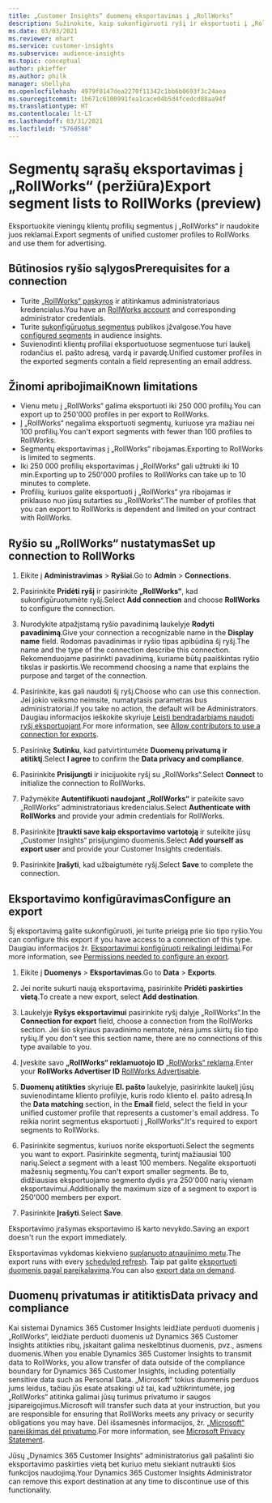 ```yaml
---
title: „Customer Insights“ duomenų eksportavimas į „RollWorks“
description: Sužinokite, kaip sukonfigūruoti ryšį ir eksportuoti į „RollWorks“.
ms.date: 03/03/2021
ms.reviewer: mhart
ms.service: customer-insights
ms.subservice: audience-insights
ms.topic: conceptual
author: pkieffer
ms.author: philk
manager: shellyha
ms.openlocfilehash: 4979f0147dea2270f11342c1bb6b0693f3c24aea
ms.sourcegitcommit: 1b671c6100991fea1cace04b5d4fcedcd88aa94f
ms.translationtype: HT
ms.contentlocale: lt-LT
ms.lasthandoff: 03/31/2021
ms.locfileid: "5760588"
---
```

# <a name="export-segment-lists-to-rollworks-preview"></a><span data-ttu-id="70a99-103">Segmentų sąrašų eksportavimas į „RollWorks“ (peržiūra)</span><span class="sxs-lookup"><span data-stu-id="70a99-103">Export segment lists to RollWorks (preview)</span></span>

<span data-ttu-id="70a99-104">Eksportuokite vieningų klientų profilių segmentus į „RollWorks“ ir naudokite juos reklamai.</span><span class="sxs-lookup"><span data-stu-id="70a99-104">Export segments of unified customer profiles to RollWorks and use them for advertising.</span></span> 

## <a name="prerequisites-for-a-connection"></a><span data-ttu-id="70a99-105">Būtinosios ryšio sąlygos</span><span class="sxs-lookup"><span data-stu-id="70a99-105">Prerequisites for a connection</span></span>

-   <span data-ttu-id="70a99-106">Turite [„RollWorks“ paskyros](https://www.rollworks.com/) ir atitinkamus administratoriaus kredencialus.</span><span class="sxs-lookup"><span data-stu-id="70a99-106">You have an [RollWorks account](https://www.rollworks.com/) and corresponding administrator credentials.</span></span>
-   <span data-ttu-id="70a99-107">Turite [sukonfigūruotus segmentus](segments.md) publikos įžvalgose.</span><span class="sxs-lookup"><span data-stu-id="70a99-107">You have [configured segments](segments.md) in audience insights.</span></span>
-   <span data-ttu-id="70a99-108">Suvienodinti klientų profiliai eksportuotuose segmentuose turi laukelį rodančius el. pašto adresą, vardą ir pavardę.</span><span class="sxs-lookup"><span data-stu-id="70a99-108">Unified customer profiles in the exported segments contain a field representing an email address.</span></span>

## <a name="known-limitations"></a><span data-ttu-id="70a99-109">Žinomi apribojimai</span><span class="sxs-lookup"><span data-stu-id="70a99-109">Known limitations</span></span>

- <span data-ttu-id="70a99-110">Vienu metu į „RollWorks“ galima eksportuoti iki 250 000 profilių.</span><span class="sxs-lookup"><span data-stu-id="70a99-110">You can export up to 250'000 profiles in per export to RollWorks.</span></span>
- <span data-ttu-id="70a99-111">Į „RollWorks“ negalima eksportuoti segmentų, kuriuose yra mažiau nei 100 profilių.</span><span class="sxs-lookup"><span data-stu-id="70a99-111">You can't export segments with fewer than 100 profiles to RollWorks.</span></span> 
- <span data-ttu-id="70a99-112">Segmentų eksportavimas į „RollWorks“ ribojamas.</span><span class="sxs-lookup"><span data-stu-id="70a99-112">Exporting to RollWorks is limited to segments.</span></span>
- <span data-ttu-id="70a99-113">Iki 250 000 profilių eksportavimas į „RollWorks“ gali užtrukti iki 10 min.</span><span class="sxs-lookup"><span data-stu-id="70a99-113">Exporting up to 250'000 profiles to RollWorks can take up to 10 minutes to complete.</span></span> 
- <span data-ttu-id="70a99-114">Profilių, kuriuos galite eksportuoti į „RollWorks“ yra ribojamas ir priklauso nuo jūsų sutarties su „RollWorks“.</span><span class="sxs-lookup"><span data-stu-id="70a99-114">The number of profiles that you can export to RollWorks is dependent and limited on your contract with RollWorks.</span></span>

## <a name="set-up-connection-to-rollworks"></a><span data-ttu-id="70a99-115">Ryšio su „RollWorks“ nustatymas</span><span class="sxs-lookup"><span data-stu-id="70a99-115">Set up connection to RollWorks</span></span>

1. <span data-ttu-id="70a99-116">Eikite į **Administravimas** > **Ryšiai**.</span><span class="sxs-lookup"><span data-stu-id="70a99-116">Go to **Admin** > **Connections**.</span></span>

1. <span data-ttu-id="70a99-117">Pasirinkite **Pridėti ryšį** ir pasirinkite **„RollWorks“**, kad sukonfigūruotumėte ryšį.</span><span class="sxs-lookup"><span data-stu-id="70a99-117">Select **Add connection** and choose **RollWorks** to configure the connection.</span></span>

1. <span data-ttu-id="70a99-118">Nurodykite atpažįstamą ryšio pavadinimą laukelyje **Rodyti pavadinimą**.</span><span class="sxs-lookup"><span data-stu-id="70a99-118">Give your connection a recognizable name in the **Display name** field.</span></span> <span data-ttu-id="70a99-119">Rodomas pavadinimas ir ryšio tipas apibūdina šį ryšį.</span><span class="sxs-lookup"><span data-stu-id="70a99-119">The name and the type of the connection describe this connection.</span></span> <span data-ttu-id="70a99-120">Rekomenduojame pasirinkti pavadinimą, kuriame būtų paaiškintas ryšio tikslas ir paskirtis.</span><span class="sxs-lookup"><span data-stu-id="70a99-120">We recommend choosing a name that explains the purpose and target of the connection.</span></span>

1. <span data-ttu-id="70a99-121">Pasirinkite, kas gali naudoti šį ryšį.</span><span class="sxs-lookup"><span data-stu-id="70a99-121">Choose who can use this connection.</span></span> <span data-ttu-id="70a99-122">Jei jokio veiksmo neimsite, numatytasis parametras bus administratoriai.</span><span class="sxs-lookup"><span data-stu-id="70a99-122">If you take no action, the default will be Administrators.</span></span> <span data-ttu-id="70a99-123">Daugiau informacijos ieškokite skyriuje [Leisti bendradarbiams naudoti ryšį eksportuojant](connections.md#allow-contributors-to-use-a-connection-for-exports).</span><span class="sxs-lookup"><span data-stu-id="70a99-123">For more information, see [Allow contributors to use a connection for exports](connections.md#allow-contributors-to-use-a-connection-for-exports).</span></span>

1. <span data-ttu-id="70a99-124">Pasirinkę **Sutinku**, kad patvirtintumėte **Duomenų privatumą ir atitiktį**.</span><span class="sxs-lookup"><span data-stu-id="70a99-124">Select **I agree** to confirm the **Data privacy and compliance**.</span></span>

1. <span data-ttu-id="70a99-125">Pasirinkite **Prisijungti** ir inicijuokite ryšį su „RollWorks“.</span><span class="sxs-lookup"><span data-stu-id="70a99-125">Select **Connect** to initialize the connection to RollWorks.</span></span>

1. <span data-ttu-id="70a99-126">Pažymėkite **Autentifikuoti naudojant „RollWorks“** ir pateikite savo „RollWorks“ administratoriaus kredencialus.</span><span class="sxs-lookup"><span data-stu-id="70a99-126">Select **Authenticate with RollWorks** and provide your admin credentials for RollWorks.</span></span>

1. <span data-ttu-id="70a99-127">Pasirinkite **Įtraukti save kaip eksportavimo vartotoją** ir suteikite jūsų „Customer Insights“ prisijungimo duomenis.</span><span class="sxs-lookup"><span data-stu-id="70a99-127">Select **Add yourself as export user** and provide your Customer Insights credentials.</span></span>

1. <span data-ttu-id="70a99-128">Pasirinkite **Įrašyti**, kad užbaigtumėte ryšį.</span><span class="sxs-lookup"><span data-stu-id="70a99-128">Select **Save** to complete the connection.</span></span>

## <a name="configure-an-export"></a><span data-ttu-id="70a99-129">Eksportavimo konfigūravimas</span><span class="sxs-lookup"><span data-stu-id="70a99-129">Configure an export</span></span>

<span data-ttu-id="70a99-130">Šį eksportavimą galite sukonfigūruoti, jei turite prieigą prie šio tipo ryšio.</span><span class="sxs-lookup"><span data-stu-id="70a99-130">You can configure this export if you have access to a connection of this type.</span></span> <span data-ttu-id="70a99-131">Daugiau informacijos žr. [Eksportavimui konfigūruoti reikalingi leidimai](export-destinations.md#set-up-a-new-export).</span><span class="sxs-lookup"><span data-stu-id="70a99-131">For more information, see [Permissions needed to configure an export](export-destinations.md#set-up-a-new-export).</span></span>

1. <span data-ttu-id="70a99-132">Eikite į **Duomenys** > **Eksportavimas**.</span><span class="sxs-lookup"><span data-stu-id="70a99-132">Go to **Data** > **Exports**.</span></span>

1. <span data-ttu-id="70a99-133">Jei norite sukurti naują eksportavimą, pasirinkite **Pridėti paskirties vietą**.</span><span class="sxs-lookup"><span data-stu-id="70a99-133">To create a new export, select **Add destination**.</span></span>

1. <span data-ttu-id="70a99-134">Laukelyje **Ryšys eksportavimui** pasirinkite ryšį dalyje „RollWorks“.</span><span class="sxs-lookup"><span data-stu-id="70a99-134">In the **Connection for export** field, choose a connection from the RollWorks section.</span></span> <span data-ttu-id="70a99-135">Jei šio skyriaus pavadinimo nematote, nėra jums skirtų šio tipo ryšių.</span><span class="sxs-lookup"><span data-stu-id="70a99-135">If you don't see this section name, there are no connections of this type available to you.</span></span>

1. <span data-ttu-id="70a99-136">Įveskite savo **„RollWorks“ reklamuotojo ID** [„RollWorks“ reklama](https://help.adroll.com/hc/articles/212011838-Advertiser-Profiles).</span><span class="sxs-lookup"><span data-stu-id="70a99-136">Enter your **RollWorks Advertiser ID** [RollWorks Advertisable](https://help.adroll.com/hc/articles/212011838-Advertiser-Profiles).</span></span>

3. <span data-ttu-id="70a99-137">**Duomenų atitikties** skyriuje **El. pašto** laukelyje, pasirinkite laukelį jūsų suvienodintame kliento profilyje, kuris rodo kliento el. pašto adresą.</span><span class="sxs-lookup"><span data-stu-id="70a99-137">In the **Data matching** section, in the **Email** field, select the field in your unified customer profile that represents a customer's email address.</span></span> <span data-ttu-id="70a99-138">To reikia norint segmentus eksportuoti į „RollWorks“.</span><span class="sxs-lookup"><span data-stu-id="70a99-138">It's required to export segments to RollWorks.</span></span>

1. <span data-ttu-id="70a99-139">Pasirinkite segmentus, kuriuos norite eksportuoti.</span><span class="sxs-lookup"><span data-stu-id="70a99-139">Select the segments you want to export.</span></span> <span data-ttu-id="70a99-140">Pasirinkite segmentą, turintį mažiausiai 100 narių.</span><span class="sxs-lookup"><span data-stu-id="70a99-140">Select a segment with a least 100 members.</span></span> <span data-ttu-id="70a99-141">Negalite eksportuoti mažesnių segmentų.</span><span class="sxs-lookup"><span data-stu-id="70a99-141">You can't export smaller segments.</span></span> <span data-ttu-id="70a99-142">Be to, didžiausias eksportuojamo segmento dydis yra 250'000 narių vienam eksportavimui.</span><span class="sxs-lookup"><span data-stu-id="70a99-142">Additionally the maximum size of a segment to export is 250'000 members per export.</span></span> 

1. <span data-ttu-id="70a99-143">Pasirinkite **Įrašyti**.</span><span class="sxs-lookup"><span data-stu-id="70a99-143">Select **Save**.</span></span>

<span data-ttu-id="70a99-144">Eksportavimo įrašymas eksportavimo iš karto nevykdo.</span><span class="sxs-lookup"><span data-stu-id="70a99-144">Saving an export doesn't run the export immediately.</span></span>

<span data-ttu-id="70a99-145">Eksportavimas vykdomas kiekvieno [suplanuoto atnaujinimo metu](system.md#schedule-tab).</span><span class="sxs-lookup"><span data-stu-id="70a99-145">The export runs with every [scheduled refresh](system.md#schedule-tab).</span></span> <span data-ttu-id="70a99-146">Taip pat galite [eksportuoti duomenis pagal pareikalavimą](export-destinations.md#run-exports-on-demand).</span><span class="sxs-lookup"><span data-stu-id="70a99-146">You can also [export data on demand](export-destinations.md#run-exports-on-demand).</span></span> 


## <a name="data-privacy-and-compliance"></a><span data-ttu-id="70a99-147">Duomenų privatumas ir atitiktis</span><span class="sxs-lookup"><span data-stu-id="70a99-147">Data privacy and compliance</span></span>

<span data-ttu-id="70a99-148">Kai sistemai Dynamics 365 Customer Insights leidžiate perduoti duomenis į „RollWorks“, leidžiate perduoti duomenis už Dynamics 365 Customer Insights atitikties ribų, įskaitant galima neskelbtinus duomenis, pvz., asmens duomenis.</span><span class="sxs-lookup"><span data-stu-id="70a99-148">When you enable Dynamics 365 Customer Insights to transmit data to RollWorks, you allow transfer of data outside of the compliance boundary for Dynamics 365 Customer Insights, including potentially sensitive data such as Personal Data.</span></span> <span data-ttu-id="70a99-149">„Microsoft“ tokius duomenis perduos jums leidus, tačiau jūs esate atsakingi už tai, kad užtikrintumėte, jog „RollWorks“ atitinka galimai jūsų turimus privatumo ir saugos įsipareigojimus.</span><span class="sxs-lookup"><span data-stu-id="70a99-149">Microsoft will transfer such data at your instruction, but you are responsible for ensuring that RollWorks meets any privacy or security obligations you may have.</span></span> <span data-ttu-id="70a99-150">Dėl išsamesnės informacijos, žr. [„Microsoft“ pareiškimas dėl privatumo](https://go.microsoft.com/fwlink/?linkid=396732).</span><span class="sxs-lookup"><span data-stu-id="70a99-150">For more information, see [Microsoft Privacy Statement](https://go.microsoft.com/fwlink/?linkid=396732).</span></span>

<span data-ttu-id="70a99-151">Jūsų „Dynamics 365 Customer Insights“ administratorius gali pašalinti šio eksportavimo paskirties vietą bet kuriuo metu siekiant nutraukti šios funkcijos naudojimą.</span><span class="sxs-lookup"><span data-stu-id="70a99-151">Your Dynamics 365 Customer Insights Administrator can remove this export destination at any time to discontinue use of this functionality.</span></span>

